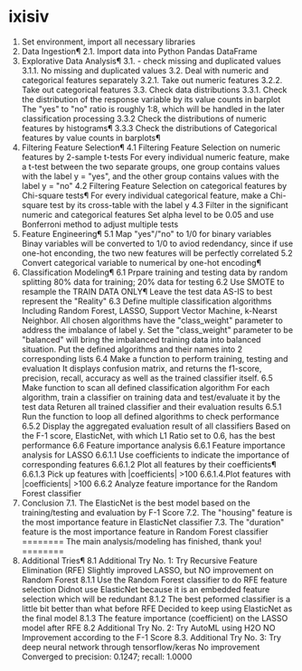 # ixisiv
1.	Set environment, import all necessary libraries
2.	Data Ingestion¶ 
2.1. Import data into Python Pandas DataFrame
3.	Explorative Data Analysis¶ 
3.1. - check missing and duplicated values 
3.1.1. No missing and duplicated values 
3.2. Deal with numeric and categorical features separately 
3.2.1. Take out numeric features 
3.2.2. Take out categorical features 
3.3. Check data distributions 
3.3.1. Check the distribution of the response variable by its value counts in barplot The "yes" to "no" ratio is roughly 1:8, which will be handled in the later classification processing 
3.3.2 Check the distributions of numeric features by histograms¶ 
3.3.3 Check the distributions of Categorical features by value counts in barplots¶
4.	Filtering Feature Selection¶ 
4.1 Filtering Feature Selection on numeric features by 2-sample t-tests For every individual numeric feature, make a t-test between the two separate groups, one group contains values with the label y = "yes", and the other group contains values with the label y = "no" 
4.2 Filtering Feature Selection on categorical features by Chi-square tests¶ For every individual categorical feature, make a Chi-square test by its cross-table with the label y 
4.3 Filter in the significant numeric and categorical features Set alpha level to be 0.05 and use Bonferroni method to adjust multiple tests
5.	Feature Engineering¶ 
5.1 Map "yes"/"no" to 1/0 for binary variables Binay variables will be converted to 1/0 to aviod redendancy, since if use one-hot enconding, the two new features will be perfectly correlated 
5.2 Convert categorical variable to numerical by one-hot encoding¶
6.	Classification Modeling¶ 
6.1 Prpare training and testing data by random splitting 80% data for training; 20% data for testing 
6.2 Use SMOTE to resample the TRAIN DATA ONLY¶ Leave the test data AS-IS to best represent the "Reality" 
6.3 Define multiple classification algorithms Including Random Forest, LASSO, Support Vector Machine, k-Nearst Neighbor. All chosen algorithms have the "class_weight" parameter to address the imbalance of label y. Set the "class_weight" parameter to be "balanced" will bring the imbalanced training data into balanced situation. Put the defined algorithms and their names into 2 corresponding lists 
6.4 Make a function to perform training, testing and evaluation It displays confusion matrix, and returns the f1-score, precision, recall, accuracy as well as the trained classifier itself. 
6.5 Make function to scan all defined classification algorithm For each algorithm, train a classifier on training data and test/evaluate it by the test data Returen all trained classifier and their evaluation results 
6.5.1 Run the function to loop all defined algorithms to check performance 6.5.2 Display the aggregated evaluation result of all classifiers Based on the F-1 score, ElasticNet, with which L1 Ratio set to 0.6, has the best performance 
6.6 Feature importance analysis 
6.6.1 Feature importance analysis for LASSO 
6.6.1.1 Use coefficients to indicate the importance of corresponding features 
6.6.1.2 Plot all features by their coefficients¶ 
6.6.1.3 Pick up features with |coefficients| >100 
6.6.1.4.Plot features with |coefficients| >100 
6.6.2 Analyze feature importance for the Random Forest classifier
7.	Conclusion 
7.1. The ElasticNet is the best model based on the training/testing and evaluation by F-1 Score 
7.2. The "housing" feature is the most importance feature in ElasticNet classifier 
7.3. The "duration" feature is the most importance feature in Random Forest classifier
======== The main analysis/modeling has finished, thank you! ========
8.	Additional Tries¶ 
8.1 Additional Try No. 1: Try Recursive Feature Elimination (RFE) Slightly improved LASSO, but NO improvement on Random Forest 
8.1.1 Use the Random Forest classifier to do RFE feature selection Didnot use ElasticNet because it is an embedded feature selection which will be redundant 
8.1.2 The best peformed classifier is a little bit better than what before RFE Decided to keep using ElasticNet as the final model 
8.1.3 The feature importance (coefficient) on the LASSO model after RFE 
8.2 Additional Try No. 2: Try AutoML using H2O NO Improvement according to the F-1 Score 
8.3. Additional Try No. 3: Try deep neural network through tensorflow/keras No improvement Converged to precision: 0.1247; recall: 1.0000

